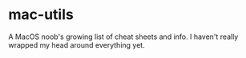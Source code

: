 # mac-utils
A MacOS noob's growing list of cheat sheets and info. I haven't really wrapped my head around everything yet.

